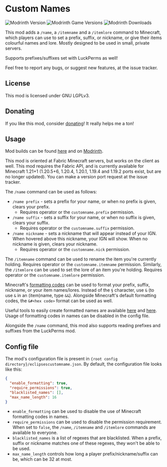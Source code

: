 # Custom Names

![Modrinth Version](https://img.shields.io/modrinth/v/saIlazMs?logo=modrinth&color=008800)
![Modrinth Game Versions](https://img.shields.io/modrinth/game-versions/saIlazMs?logo=modrinth&color=008800)
![Modrinth Downloads](https://img.shields.io/modrinth/dt/saIlazMs?logo=modrinth&color=008800)

This mod adds a `/name`, a `/itemname` and a `/itemlore` command to Minecraft, which players can use to set a prefix, suffix, or nickname,
or give their items colourful names and lore. Mostly designed to be used in small, private servers.

Supports prefixes/suffixes set with LuckPerms as well! 

Feel free to report any bugs, or suggest new features, at the issue tracker.

## License

This mod is licensed under GNU LGPLv3.

## Donating

If you like this mod, consider [donating](https://ko-fi.com/eclipseisoffline)!
It really helps me a ton!

## Usage

Mod builds can be found [here](https://github.com/eclipseisoffline/customname/packages/2065010) and on [Modrinth](https://modrinth.com/mod/fabric-custom-names).

This mod is oriented at Fabric Minecraft servers, but works on the client as well.
This mod requires the Fabric API, and is currently available for Minecraft 1.21+1 (1.20.5+6, 1.20.4, 1.20.1, 1.19.4 and 1.19.2 ports exist, but are no longer updated).
You can make a version port request at the issue tracker.

The `/name` command can be used as follows:

- `/name prefix` - sets a prefix for your name, or when no prefix is given, clears your prefix.
  - Requires operator or the `customname.prefix` permission.
- `/name suffix` - sets a suffix for your name, or when no suffix is given, clears your suffix.
  - Requires operator or the `customname.suffix` permission.
- `/name nickname` - sets a nickname that will appear instead of your IGN. When hovered above this nickname, your IGN will show. When no nickname is given, clears your nickname.
  - Requires operator or the `customname.nick` permission.

The `/itemname` command can be used to rename the item you're currently holding. Requires operator or the `customname.itemname` permission.
Similarly, the `/itemlore` can be used to set the lore of an item you're holding. Requires operator or the `customname.itemlore` permission.

Minecraft's [formatting codes](https://minecraft.wiki/w/Formatting_codes) can be used to format your prefix, suffix, nickname, or your item names/lores.
Instead of the `§` character, use `&` (to use `&` in an (item)name, type `&&`).
Alongside Minecraft's default formatting codes, the `&#<hex code>` format can be used as well.

Useful tools to easily create formatted names are available [here](http://mcnick.surge.sh/) and [here](https://nickgen.netlify.app/).
Usage of formatting codes in names can be disabled in the config file.

Alongside the `/name` command, this mod also supports reading prefixes and suffixes from the LuckPerms mod.

## Config file

The mod's configuration file is present in `{root config directory}/eclipsescustomname.json`.
By default, the configuration file looks like this:

```json
{
  "enable_formatting": true,
  "require_permissions": true,
  "blacklisted_names": [],
  "max_name_length": 16
}
```

- `enable_formatting` can be used to disable the use of Minecraft formatting codes in names.
- `require_permissions` can be used to disable the permission requirement. When set to `false`, the `/name`, `/itemname` and `/itemlore` commands are available to everyone.
- `blacklisted_names` is a list of regexes that are blacklisted. When a prefix, suffix or nickname matches one of these regexes, they won't be able to be used.
- `max_name_length` controls how long a player prefix/nickname/suffix can be, which can be 32 at most.
